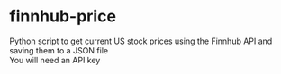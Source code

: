  # finnhub-price
Python script to get current US stock prices using the Finnhub API and saving them to a JSON file  
You will need an API key 
